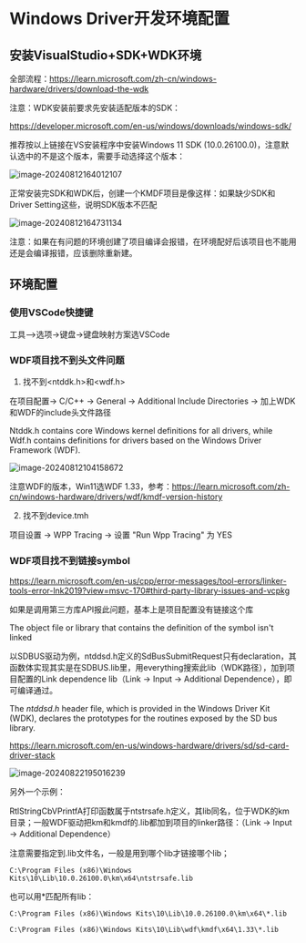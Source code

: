 # Windows Driver开发环境配置

## 安装VisualStudio+SDK+WDK环境

全部流程：https://learn.microsoft.com/zh-cn/windows-hardware/drivers/download-the-wdk

注意：WDK安装前要求先安装适配版本的SDK：

https://developer.microsoft.com/en-us/windows/downloads/windows-sdk/

推荐按以上链接在VS安装程序中安装Windows 11 SDK (10.0.26100.0)，注意默认选中的不是这个版本，需要手动选择这个版本：

![image-20240812164012107](https://cdn.jsdelivr.net/gh/cursorhu/blog-images-on-picgo@master/images/202408121640199.png)

正常安装完SDK和WDK后，创建一个KMDF项目是像这样：如果缺少SDK和Driver Setting这些，说明SDK版本不匹配

![image-20240812164731134](https://cdn.jsdelivr.net/gh/cursorhu/blog-images-on-picgo@master/images/202408121647174.png)

注意：如果在有问题的环境创建了项目编译会报错，在环境配好后该项目也不能用还是会编译报错，应该删除重新建。

## 环境配置

### 使用VSCode快捷键

工具–>选项->键盘->键盘映射方案选VSCode

### WDF项目找不到头文件问题

1. 找不到<ntddk.h>和<wdf.h>

在项目配置-> C/C++ -> General -> Additional Include Directories -> 加上WDK和WDF的include头文件路径

Ntddk.h contains core Windows kernel definitions for all drivers, while Wdf.h
contains definitions for drivers based on the Windows Driver Framework (WDF).  

![image-20240812104158672](https://cdn.jsdelivr.net/gh/cursorhu/blog-images-on-picgo@master/images/202408121042763.png)

注意WDF的版本，Win11选WDF 1.33，参考：https://learn.microsoft.com/zh-cn/windows-hardware/drivers/wdf/kmdf-version-history

2. 找不到device.tmh

项目设置 -> WPP Tracing -> 设置 "Run Wpp Tracing" 为 YES

### WDF项目找不到链接symbol

https://learn.microsoft.com/en-us/cpp/error-messages/tool-errors/linker-tools-error-lnk2019?view=msvc-170#third-party-library-issues-and-vcpkg

如果是调用第三方库API报此问题，基本上是项目配置没有链接这个库

The object file or library that contains the definition of the symbol isn't linked

以SDBUS驱动为例，ntddsd.h定义的SdBusSubmitRequest只有declaration，其函数体实现其实是在SDBUS.lib里，用everything搜索此lib（WDK路径），加到项目配置的Link dependence lib（Link -> Input -> Additional Dependence），即可编译通过。

The *ntddsd.h* header file, which is provided in the Windows Driver Kit (WDK), declares the prototypes for the routines exposed by the SD bus library.

https://learn.microsoft.com/en-us/windows-hardware/drivers/sd/sd-card-driver-stack

![image-20240822195016239](https://cdn.jsdelivr.net/gh/cursorhu/blog-images-on-picgo@master/images/202408221950345.png)

另外一个示例：

RtlStringCbVPrintfA打印函数属于ntstrsafe.h定义，其lib同名，位于WDK的km目录；一般WDF驱动把km和kmdf的.lib都加到项目的linker路径：（Link -> Input -> Additional Dependence）

注意需要指定到.lib文件名，一般是用到哪个lib才链接哪个lib；

```
C:\Program Files (x86)\Windows Kits\10\Lib\10.0.26100.0\km\x64\ntstrsafe.lib
```

也可以用*匹配所有lib：

```
C:\Program Files (x86)\Windows Kits\10\Lib\10.0.26100.0\km\x64\*.lib

C:\Program Files (x86)\Windows Kits\10\Lib\wdf\kmdf\x64\1.33\*.lib
```

